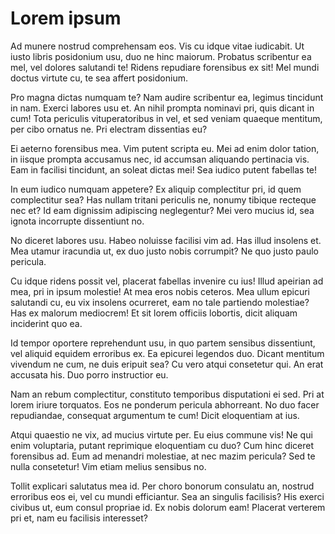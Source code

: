 # Lorem ipsum

Ad munere nostrud comprehensam eos. Vis cu idque vitae iudicabit. Ut iusto
libris posidonium usu, duo ne hinc maiorum. Probatus scribentur ea mel, vel
dolores salutandi te! Ridens repudiare forensibus ex sit! Mel mundi doctus
virtute cu, te sea affert posidonium.

Pro magna dictas numquam te? Nam audire scribentur ea, legimus tincidunt in nam.
Exerci labores usu et. An nihil prompta nominavi pri, quis dicant in cum! Tota
periculis vituperatoribus in vel, et sed veniam quaeque mentitum, per cibo
ornatus ne. Pri electram dissentias eu?

Ei aeterno forensibus mea. Vim putent scripta eu. Mei ad enim dolor tation, in
iisque prompta accusamus nec, id accumsan aliquando pertinacia vis. Eam in
facilisi tincidunt, an soleat dictas mei! Sea iudico putent fabellas te!

In eum iudico numquam appetere? Ex aliquip complectitur pri, id quem
complectitur sea? Has nullam tritani periculis ne, nonumy tibique recteque nec
et? Id eam dignissim adipiscing neglegentur? Mei vero mucius id, sea ignota
incorrupte dissentiunt no.

No diceret labores usu. Habeo noluisse facilisi vim ad. Has illud insolens et.
Mea utamur iracundia ut, ex duo justo nobis corrumpit? Ne quo justo paulo
pericula.

Cu idque ridens possit vel, placerat fabellas invenire cu ius! Illud apeirian ad
mea, pri in ipsum molestie! At mea eros nobis ceteros. Mea ullum epicuri
salutandi cu, eu vix insolens ocurreret, eam no tale partiendo molestiae? Has ex
malorum mediocrem! Et sit lorem officiis lobortis, dicit aliquam inciderint quo
ea.

Id tempor oportere reprehendunt usu, in quo partem sensibus dissentiunt, vel
aliquid equidem erroribus ex. Ea epicurei legendos duo. Dicant mentitum vivendum
ne cum, ne duis eripuit sea? Cu vero atqui consetetur qui. An erat accusata his.
Duo porro instructior eu.

Nam an rebum complectitur, constituto temporibus disputationi ei sed. Pri at
lorem iriure torquatos. Eos ne ponderum pericula abhorreant. No duo facer
repudiandae, consequat argumentum te cum! Dicit eloquentiam at ius.

Atqui quaestio ne vix, ad mucius virtute per. Eu eius commune vis! Ne qui enim
voluptaria, putant reprimique eloquentiam cu duo? Cum hinc diceret forensibus
ad. Eum ad menandri molestiae, at nec mazim pericula? Sed te nulla consetetur!
Vim etiam melius sensibus no.

Tollit explicari salutatus mea id. Per choro bonorum consulatu an, nostrud
erroribus eos ei, vel cu mundi efficiantur. Sea an singulis facilisis? His
exerci civibus ut, eum consul propriae id. Ex nobis dolorum eam! Placerat
verterem pri et, nam eu facilisis interesset?
